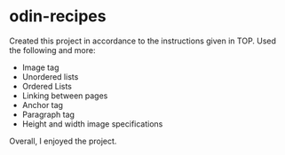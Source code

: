 # odin-recipes
Created this project in accordance to the instructions given in TOP.
Used the following and more:
- Image tag
- Unordered lists
- Ordered Lists
- Linking between pages
- Anchor tag
- Paragraph tag
- Height and width image specifications

Overall, I enjoyed the project.